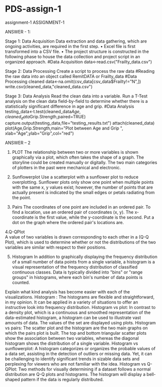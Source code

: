 # PDS-assign-1
assignment-1
                                ASSIGNMENT-1

ANSWER - 1:

Stage 1: Data Acquisition
Data extraction and data gathering, which are ongoing activities, are required in the first step.
• Excel file is first transformed into a CSV file.
• The project structure is constructed in the following phase to house the data collection and project script in an organized approach.
#Data Acquisition
data<-read.csv("Frailty_data.csv")


Stage 2: Data Processing
Create a script to process the raw data
 #Reading the raw data into an object called RemitDATA or Frailty_data
#Data Processing
cleaned data<-na.omit(csv_data[csv_data$Frailty!="N",])
write.csv(cleaned_data,"cleaned_data.csv")


Stage 3: Data Analysis
Read the clean data into a variable.
Run a T-Test analysis on the clean data field-by-field to determine whether there is a statistically significant difference in age and grip.
#Data Analysis
testing_data<-t.test(cleaned_data$Age,cleaned_data$Grip.Strength,paired=TRUE)
capture.output(testing_data,file="testing_results.txt")
attach(cleaned_data)
plot(Age,Grip.Strength,main="Plot between Age and Grip ",
     xlab="Age",ylab="Grip",col="red")
 

ANSWER – 2 

1.	PLOT
The relationship between two or more variables is shown graphically via a plot, which often takes the shape of a graph. The storyline could be created manually or digitally. The two main categories of plotters in the past were mechanical and electronic.

 
 
2.	Sunflowerplot
Use a scatterplot with a sunflower plot to reduce overplotting. Sunflower plots only show one point when multiple points with the same x, y values exist; however, the number of points that are actually present is indicated by the small edges or petals radiating from the point.

 

 
3.	Pairs
The coordinates of one point are included in an ordered pair. To find a location, use an ordered pair of coordinates (x, y). The x-coordinate is the first value, while the y-coordinate is the second. Put a dot on the graph where the ordered pair's locations are.

 
 

4.Q-QPlot	
A value of two variables is drawn corresponding to each other in a (Q-Q Plot), which is used to determine whether or not the distributions of the two variables are similar with respect to their positions.

 

 
5.	Histogram
In addition to graphically displaying the frequency distribution of a small number of data points from a single variable, a histogram is a visual representation of the frequency distribution of classified continuous classes. Data is typically divided into "bins" or "range groups" in histograms, where each bin's number of data points is counted.

 
 

Explain what kind analysis has become easier with each of the visualizations.
 	Histogram :
The histograms are flexible and straightforward, in my opinion. It can be applied in a variety of situations to offer an instructive look into frequency distribution.
 	Histogram vs plot:
In contrast to a density plot, which is a continuous and smoothed representation of the data-estimated histogram, a histogram can be used to illustrate vast amounts of data. The values of the set are displayed using plots.
 	Histogram vs pairs:
The scatter plot and the histogram are the two main graphs on which the pairs plot is built. The top and bottom triangular scatter plots show the association between two variables, whereas the diagonal histogram shows the distribution of a single variable.
 	Histogram vs sunflowerplot:
A histogram categorizes or organizes the probable values of a data set, assisting in the detection of outliers or missing data. Yet, it can be challenging to identify significant trends in sizable data sets and perplexing for viewers who are not familiar with the idea.
 	Histogram vs Q-QPlot:
Two methods for visually determining if a dataset follows a normal distribution are Q-Q plots and histograms. The histogram will display a bell-shaped pattern if the data is regularly distributed.











